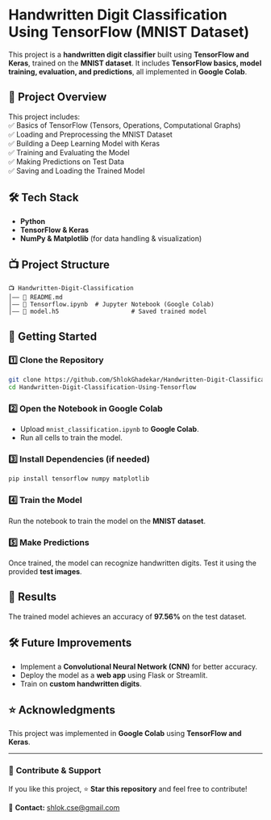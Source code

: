 # Handwritten Digit Classification Using TensorFlow (MNIST Dataset)

This project is a **handwritten digit classifier** built using **TensorFlow and Keras**, trained on the **MNIST dataset**. It includes **TensorFlow basics, model training, evaluation, and predictions**, all implemented in **Google Colab**.

## 📌 Project Overview  
This project includes:  
✅ Basics of TensorFlow (Tensors, Operations, Computational Graphs)  
✅ Loading and Preprocessing the MNIST Dataset  
✅ Building a Deep Learning Model with Keras  
✅ Training and Evaluating the Model  
✅ Making Predictions on Test Data  
✅ Saving and Loading the Trained Model  

## 🛠 Tech Stack  
- **Python**  
- **TensorFlow & Keras**  
- **NumPy & Matplotlib** (for data handling & visualization)  

## 📺 Project Structure  
```
📺 Handwritten-Digit-Classification
│️—— 📝 README.md
│️—— 📝 Tensorflow.ipynb  # Jupyter Notebook (Google Colab)
│️—— 📝 model.h5                    # Saved trained model
```

## 🚀 Getting Started  

### 1️⃣ Clone the Repository  
```bash
git clone https://github.com/ShlokGhadekar/Handwritten-Digit-Classification-Using-Tensorflow.git
cd Handwritten-Digit-Classification-Using-Tensorflow
```

### 2️⃣ Open the Notebook in Google Colab  
- Upload `mnist_classification.ipynb` to **Google Colab**.  
- Run all cells to train the model.  

### 3️⃣ Install Dependencies (if needed)  
```bash
pip install tensorflow numpy matplotlib
```

### 4️⃣ Train the Model  
Run the notebook to train the model on the **MNIST dataset**.

### 5️⃣ Make Predictions  
Once trained, the model can recognize handwritten digits. Test it using the provided **test images**.

## 🎯 Results  
The trained model achieves an accuracy of **97.56%** on the test dataset.

## 🛠 Future Improvements  
- Implement a **Convolutional Neural Network (CNN)** for better accuracy.  
- Deploy the model as a **web app** using Flask or Streamlit.  
- Train on **custom handwritten digits**.  

## ⭐ Acknowledgments  
This project was implemented in **Google Colab** using **TensorFlow and Keras**.

---

### 💙 **Contribute & Support**
If you like this project, ⭐ **Star this repository** and feel free to contribute!

📩 **Contact:** shlok.cse@gmail.com  

